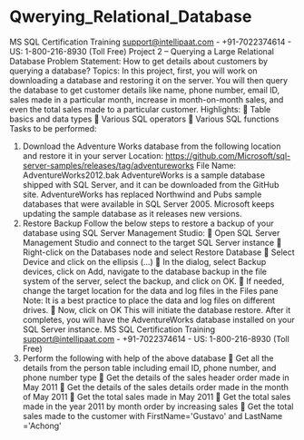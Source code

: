 # Qwerying_Relational_Database
MS SQL Certification Training
support@intellipaat.com - +91-7022374614 - US: 1-800-216-8930 (Toll Free)
Project 2 – Querying a Large Relational Database
Problem Statement:
How to get details about customers by querying a database?
Topics:
In this project, first, you will work on downloading a database and restoring it on the server.
You will then query the database to get customer details like name, phone number, email ID,
sales made in a particular month, increase in month-on-month sales, and even the total sales
made to a particular customer.
Highlights:
 Table basics and data types
 Various SQL operators
 Various SQL functions
Tasks to be performed:
1) Download the Adventure Works database from the following location and restore it
in your server
Location: https://github.com/Microsoft/sql-server-samples/releases/tag/adventureworks
File Name: AdventureWorks2012.bak
AdventureWorks is a sample database shipped with SQL Server, and it can be downloaded
from the GitHub site. AdventureWorks has replaced Northwind and Pubs sample databases
that were available in SQL Server 2005. Microsoft keeps updating the sample database as it
releases new versions.
2) Restore Backup
Follow the below steps to restore a backup of your database using SQL Server Management
Studio:
 Open SQL Server Management Studio and connect to the target SQL Server instance
 Right-click on the Databases node and select Restore Database
 Select Device and click on the ellipsis (...)
 In the dialog, select Backup devices, click on Add, navigate to the database backup in
the file system of the server, select the backup, and click on OK.
 If needed, change the target location for the data and log files in the Files pane
Note: It is a best practice to place the data and log files on different drives.
 Now, click on OK
This will initiate the database restore. After it completes, you will have the
AdventureWorks database installed on your SQL Server instance.
MS SQL Certification Training
support@intellipaat.com - +91-7022374614 - US: 1-800-216-8930 (Toll Free)
3) Perform the following with help of the above database
 Get all the details from the person table including email ID, phone number, and phone
number type
 Get the details of the sales header order made in May 2011
 Get the details of the sales details order made in the month of May 2011
 Get the total sales made in May 2011
 Get the total sales made in the year 2011 by month order by increasing sales
 Get the total sales made to the customer with FirstName='Gustavo' and LastName ='Achong'
